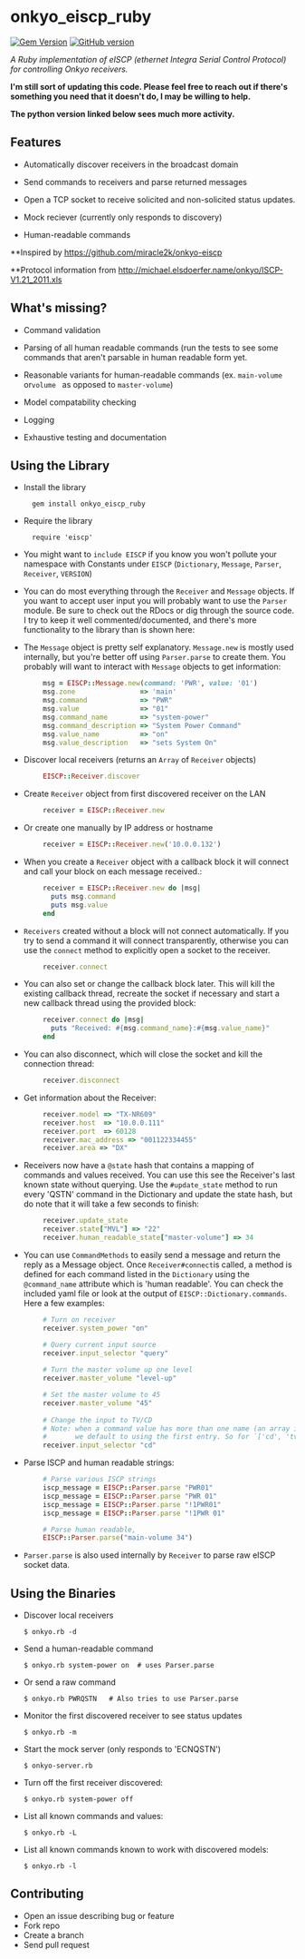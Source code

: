 onkyo_eiscp_ruby
================
[![Gem Version](https://badge.fury.io/rb/onkyo_eiscp_ruby.png)](http://badge.fury.io/rb/onkyo_eiscp_ruby)
[![GitHub version](https://badge.fury.io/gh/mikerodrigues%2Fonkyo_eiscp_ruby.png)](http://badge.fury.io/gh/mikerodrigues%2Fonkyo_eiscp_ruby)

*A Ruby implementation of eISCP (ethernet Integra Serial Control Protocol) for controlling Onkyo receivers.*

**I'm still sort of updating this code. Please feel free to reach out if there's something you need that it doesn't do, I may be willing to help.**

**The python version linked below sees much more activity.**


Features
---------------
* Automatically discover receivers in the broadcast domain

* Send commands to receivers and parse returned messages

* Open a TCP socket to receive solicited and non-solicited status updates.

* Mock reciever (currently only responds to discovery)

* Human-readable commands

**Inspired by https://github.com/miracle2k/onkyo-eiscp

**Protocol information from http://michael.elsdoerfer.name/onkyo/ISCP-V1.21_2011.xls

What's missing?
---------------
* Command validation

* Parsing of all human readable commands (run the tests to see some commands that aren't parsable in human readable form yet.

* Reasonable variants for human-readable commands (ex. `main-volume` or`volume
` as opposed to `master-volume`)

* Model compatability checking

* Logging

* Exhaustive testing and documentation

Using the Library
-----------------
* Install the library
		
		gem install onkyo_eiscp_ruby

* Require the library

		require 'eiscp'

* You might want to `include EISCP` if you know you won't pollute your namespace
  with Constants under `EISCP` (`Dictionary`, `Message`, `Parser`, `Receiver`,
  `VERSION`)

* You can do most everything through the `Receiver` and `Message` objects. If you
  want to accept user input you will probably want to use the `Parser` module. Be
  sure to check out the RDocs or dig through the source code. I try to keep it
  well commented/documented, and there's more functionality to the library than
  is shown here:

* The `Message` object is pretty self explanatory. `Message.new` is mostly used
  internally, but you're better off using `Parser.parse` to create them. You
  probably will want to interact with `Message` objects to get information:

```ruby		
		msg = EISCP::Message.new(command: 'PWR', value: '01')
		msg.zone                => 'main'
		msg.command             => "PWR"
		msg.value               => "01"
		msg.command_name        => "system-power"
		msg.command_description => "System Power Command"
		msg.value_name          => "on"
		msg.value_description   => "sets System On"
```

* Discover local receivers (returns an `Array` of `Receiver` objects)

```ruby		
		EISCP::Receiver.discover
```

* Create `Receiver` object from first discovered receiver on the LAN

```ruby		
		receiver = EISCP::Receiver.new
```

* Or create one manually by IP address or hostname

```ruby		
		receiver = EISCP::Receiver.new('10.0.0.132')
```

* When you create a `Receiver` object with a callback block it will
  connect and call your block on each message received.:

```ruby
		receiver = EISCP::Receiver.new do |msg|
		  puts msg.command
		  puts msg.value
		end
```

* `Receivers` created without a block will not connect automatically. If you try
  to send a command it will connect transparently, otherwise you can use the
`connect` method to explicitly open a socket to the receiver.

```ruby
		receiver.connect
```

* You can also set or change the callback block later. This will kill the 
  existing callback thread, recreate the socket if necessary and start
  a new callback thread using the provided block:

```ruby		
		receiver.connect do |msg|
		  puts "Received: #{msg.command_name}:#{msg.value_name}"
		end
```

* You can also disconnect, which will close the socket and kill the connection
  thread:

```ruby
		receiver.disconnect
```

* Get information about the Receiver:
	
```ruby		
		receiver.model => "TX-NR609"
		receiver.host  => "10.0.0.111"
		receiver.port  => 60128
		receiver.mac_address => "001122334455"
		receiver.area => "DX"
```

* Receivers now have a `@state` hash that contains a mapping of commands and
  values received. You can use this see the Receiver's last known state without
  querying. Use the `#update_state` method to run every 'QSTN' command in the
  Dictionary and update the state hash, but do note that it will take a few
  seconds to finish:

```ruby
		receiver.update_state
		receiver.state["MVL"] => "22"
		receiver.human_readable_state["master-volume"] => 34
```
		

* You can use `CommandMethods` to easily send a message and return the reply as
  a Message object. Once `Receiver#connect`is called, a method is defined for each command listed in the
  `Dictionary` using the `@command_name` attribute which is 'human readable'.
  You can check the included yaml file or look at the output of 
  `EISCP::Dictionary.commands`. Here a few examples:
		
```ruby		
		# Turn on receiver
		receiver.system_power "on"

		# Query current input source
		receiver.input_selector "query"
		
		# Turn the master volume up one level
		receiver.master_volume "level-up"

		# Set the master volume to 45
		receiver.master_volume "45"
		
		# Change the input to TV/CD
		# Note: when a command value has more than one name (an array in the YAML file)
		#       we default to using the first entry. So for `['cd', 'tv', 'cd']` you get:
		receiver.input_selector "cd"
```

* Parse ISCP and human readable strings:

```ruby     		
		# Parse various ISCP strings 
		iscp_message = EISCP::Parser.parse "PWR01"
		iscp_message = EISCP::Parser.parse "PWR 01"
		iscp_message = EISCP::Parser.parse "!1PWR01"
		iscp_message = EISCP::Parser.parse "!1PWR 01"

		# Parse human readable,
		EISCP::Parser.parse("main-volume 34")
```

* `Parser.parse` is also used internally by `Receiver` to parse raw eISCP socket
  data.


Using the Binaries
------------------

* Discover local receivers

	`$ onkyo.rb -d`
		
* Send a human-readable command

	`$ onkyo.rb system-power on  # uses Parser.parse`

* Or send a raw command

	`$ onkyo.rb PWRQSTN   # Also tries to use Parser.parse`

* Monitor the first discovered receiver to see status updates

	`$ onkyo.rb -m`

* Start the mock server (only responds to 'ECNQSTN')

	`$ onkyo-server.rb`

* Turn off the first receiver discovered:

	`$ onkyo.rb system-power off`

* List all known commands and values:

	`$ onkyo.rb -L`

* List all known commands known to work with discovered models:

	`$ onkyo.rb -l`

Contributing
------------

* Open an issue describing bug or feature
* Fork repo
* Create a branch
* Send pull request
